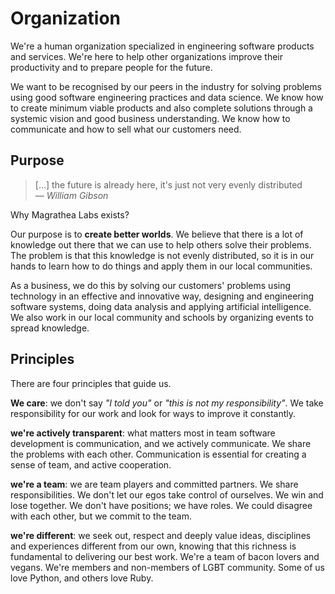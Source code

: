 # Organization

We're a human organization specialized in engineering software products and services. We're here to help other organizations improve their productivity and to prepare people for the future.

We want to be recognised by our peers in the industry for solving problems using good software engineering practices and data science. We know how to create minimum viable products and also complete solutions through a systemic vision and good business understanding. We know how to communicate and how to sell what our customers need.

## Purpose

> [...] the future is already here, it's just not very evenly distributed
> <br>— *William Gibson*

Why Magrathea Labs exists?

Our purpose is to **create better worlds**. We believe that there is a lot of knowledge out there that we can use to help others solve their problems. The problem is that this knowledge is not evenly distributed, so it is in our hands to learn how to do things and apply them in our local communities.

As a business, we do this by solving our customers' problems using technology in an effective and innovative way, designing and engineering software systems, doing data analysis and applying artificial intelligence. We also work in our local community and schools by organizing events to spread knowledge.

## Principles

There are four principles that guide us.

**We care**: we don't say *"I told you"* or *"this is not my responsibility"*. We take responsibility for our work and look for ways to improve it constantly.

**we're actively transparent**: what matters most in team software development is communication, and we actively communicate. We share the problems with each other. Communication is essential for creating a sense of team, and active cooperation.

**we're a team**: we are team players and committed partners. We share responsibilities. We don't let our egos take control of ourselves. We win and lose together. We don't have positions; we have roles. We could disagree with each other, but we commit to the team.

**we're different**: we seek out, respect and deeply value ideas, disciplines and experiences different from our own, knowing that this richness is fundamental to delivering our best work. We're a team of bacon lovers and vegans. We're members and non-members of LGBT community. Some of us love Python, and others love Ruby.
